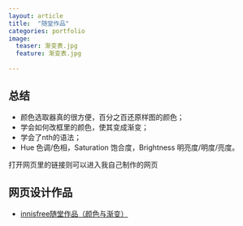 ```yaml
---
layout: article
title:  "随堂作品"
categories: portfolio
image:
  teaser: 渐变表.jpg
  feature: 渐变表.jpg
  
---
```

## 总结
- 颜色选取器真的很方便，百分之百还原样图的颜色；
- 学会如何改框里的颜色，使其变成渐变；
- 学会了nth的语法；
- Hue 色调/色相，Saturation 饱合度，Brightness 明亮度/明度/亮度。

打开网页里的链接则可以进入我自己制作的网页

## 网页设计作品

- <a href="https://ying-fang.github.io/portfolio/随堂作品%EF%BC%88课后练习%EF%BC%89/" target="_blank">innisfree随堂作品（颜色与渐变）</a>
